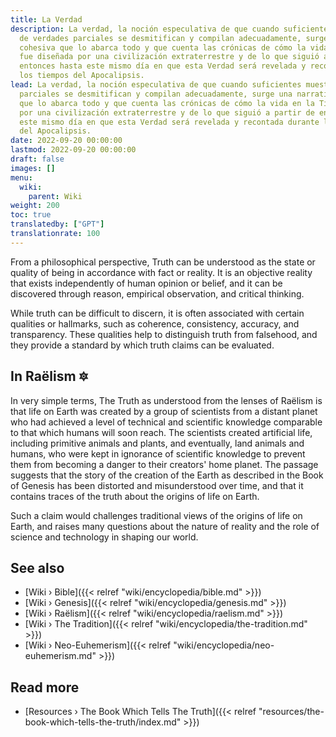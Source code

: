```yaml
---
title: La Verdad
description: La verdad, la noción especulativa de que cuando suficientes muestras
  de verdades parciales se desmitifican y compilan adecuadamente, surge una narrativa
  cohesiva que lo abarca todo y que cuenta las crónicas de cómo la vida en la Tierra
  fue diseñada por una civilización extraterrestre y de lo que siguió a partir de
  entonces hasta este mismo día en que esta Verdad será revelada y recontada durante
  los tiempos del Apocalipsis.
lead: La verdad, la noción especulativa de que cuando suficientes muestras de verdades
  parciales se desmitifican y compilan adecuadamente, surge una narrativa cohesiva
  que lo abarca todo y que cuenta las crónicas de cómo la vida en la Tierra fue diseñada
  por una civilización extraterrestre y de lo que siguió a partir de entonces hasta
  este mismo día en que esta Verdad será revelada y recontada durante los tiempos
  del Apocalipsis.
date: 2022-09-20 00:00:00
lastmod: 2022-09-20 00:00:00
draft: false
images: []
menu:
  wiki:
    parent: Wiki
weight: 200
toc: true
translatedby: ["GPT"]
translationrate: 100
---
```


From a philosophical perspective, Truth can be understood as the state or quality of being in accordance with fact or reality. It is an objective reality that exists independently of human opinion or belief, and it can be discovered through reason, empirical observation, and critical thinking.

While truth can be difficult to discern, it is often associated with certain qualities or hallmarks, such as coherence, consistency, accuracy, and transparency. These qualities help to distinguish truth from falsehood, and they provide a standard by which truth claims can be evaluated.

## In Raëlism 🔯

In very simple terms, The Truth as understood from the lenses of Raëlism is that life on Earth was created by a group of scientists from a distant planet who had achieved a level of technical and scientific knowledge comparable to that which humans will soon reach. The scientists created artificial life, including primitive animals and plants, and eventually, land animals and humans, who were kept in ignorance of scientific knowledge to prevent them from becoming a danger to their creators' home planet. The passage suggests that the story of the creation of the Earth as described in the Book of Genesis has been distorted and misunderstood over time, and that it contains traces of the truth about the origins of life on Earth.

Such a claim would challenges traditional views of the origins of life on Earth, and raises many questions about the nature of reality and the role of science and technology in shaping our world.

## See also

- [Wiki › Bible]({{< relref "wiki/encyclopedia/bible.md" >}})
- [Wiki › Genesis]({{< relref "wiki/encyclopedia/genesis.md" >}})
- [Wiki › Raëlism]({{< relref "wiki/encyclopedia/raelism.md" >}})
- [Wiki › The Tradition]({{< relref "wiki/encyclopedia/the-tradition.md" >}})
- [Wiki › Neo-Euhemerism]({{< relref "wiki/encyclopedia/neo-euhemerism.md" >}})

## Read more

- [Resources › The Book Which Tells The Truth]({{< relref "resources/the-book-which-tells-the-truth/index.md" >}})
